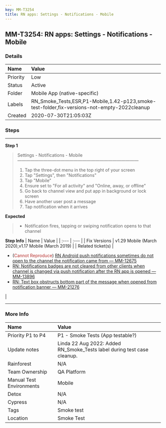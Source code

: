 ```yaml
---
key: MM-T3254
title: RN apps: Settings - Notifications - Mobile
---
```


## MM-T3254: RN apps: Settings - Notifications - Mobile

### Details

| Name     | Value                                                                                       |
| :------- | :------------------------------------------------------------------------------------------ |
| Priority | Low                                                                                         |
| Status   | Active                                                                                      |
| Folder   | Mobile App (native-specific)                                                                |
| Labels   | RN_Smoke_Tests,ESR,P1-Mobile,1.42-p123,smoke-test-folder,fix-versions-not-empty-2022cleanup |
| Created  | 2020-07-30T21:05:03Z                                                                        |

### Steps

<hr/>

**Step 1**

> <article>Settings - Notifications - Mobile<br />————————————————————————————<ol><li>Tap the three-dot menu in the top right of your screen</li><li> Tap "Settings", then "Notifications"</li><li> Tap "Mobile"</li><li>Ensure set to "For all activity" and "Online, away, or offline"</li><li> Go back to channel view and put app in background or lock screen</li><li> Have another user post a message</li><li>Tap notification when it arrives</li></ol></article>

**Expected**

> <article><ul><li>Notification fires, tapping or swiping notification opens to that channel</li></ul></article>

**Step Info**
| Name | Value |
| :--- | :--- |
| Fix Versions | v1.29 Mobile (March 2020),v1.17 Mobile (March 2019) |
| Related ticket(s) | <ul><li>(<span style="color:rgb(184, 49, 47)">Cannot Reproduce</span>) <a href="https://mattermost.atlassian.net/browse/MM-12675">RN Android push notifications sometimes do not open to the channel the notification came from — MM-12675</a></li><li><a href="https://mattermost.atlassian.net/browse/MM-13896">RN: Notifications badges are not cleared from other clients when channel is changed via push notification after the RN app is opened — MM-13896</a></li><li><a href="https://mattermost.atlassian.net/browse/MM-21276">RN: Text box obstructs bottom part of the message when opened from notification banner — MM-21276</a></li></ul> |

<hr/>

### More Info

| Name                     | Value                                                                   |
| :----------------------- | :---------------------------------------------------------------------- |
| Priority P1 to P4        | P1 - Smoke Tests (App testable?)                                        |
| Update notes             | Linda 22 Aug 2022: Added RN_Smoke_Tests label during test case cleanup. |
| Rainforest               | N/A                                                                     |
| Team Ownership           | QA Platform                                                             |
| Manual Test Environments | Mobile                                                                  |
| Detox                    | N/A                                                                     |
| Cypress                  | N/A                                                                     |
| Tags                     | Smoke test                                                              |
| Location                 | Smoke Test                                                              |
